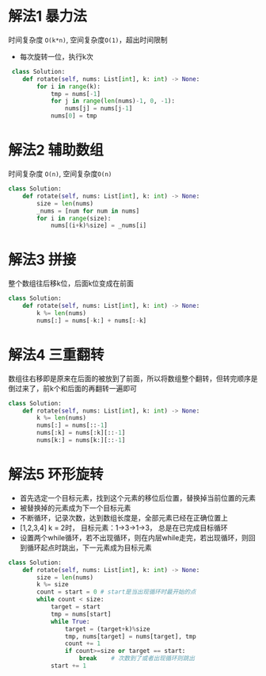 # 解法1 暴力法
时间复杂度 `O(k*n)`, 空间复杂度`O(1)`，超出时间限制
* 每次旋转一位，执行k次
```python
 class Solution:
    def rotate(self, nums: List[int], k: int) -> None:
        for i in range(k):
            tmp = nums[-1]
            for j in range(len(nums)-1, 0, -1):
                nums[j] = nums[j-1]
            nums[0] = tmp
```

# 解法2 辅助数组
时间复杂度 `O(n)`, 空间复杂度`O(n)`
```python
class Solution:
    def rotate(self, nums: List[int], k: int) -> None:
        size = len(nums)
        _nums = [num for num in nums]
        for i in range(size):
            nums[(i+k)%size] = _nums[i]
```

# 解法3 拼接
整个数组往后移k位，后面k位变成在前面
```python
class Solution:
    def rotate(self, nums: List[int], k: int) -> None:
        k %= len(nums)
        nums[:] = nums[-k:] + nums[:-k]
```

# 解法4 三重翻转
数组往右移即是原来在后面的被放到了前面，所以将数组整个翻转，但转完顺序是倒过来了，前k个和后面的再翻转一遍即可
```python
class Solution:
    def rotate(self, nums: List[int], k: int) -> None:
        k %= len(nums)
        nums[:] = nums[::-1]
        nums[:k] = nums[:k][::-1]
        nums[k:] = nums[k:][::-1]
```

# 解法5 环形旋转
* 首先选定一个目标元素，找到这个元素的移位后位置，替换掉当前位置的元素
* 被替换掉的元素成为下一个目标元素
* 不断循环，记录次数，达到数组长度是，全部元素已经在正确位置上
* [1,2,3,4] k = 2时， 目标元素：1->3->1->3， 总是在已完成目标循环
* 设置两个while循环，若不出现循环，则在内层while走完，若出现循环，则回到循环起点时跳出，下一元素成为目标元素
```python
class Solution:
    def rotate(self, nums: List[int], k: int) -> None:
        size = len(nums)
        k %= size
        count = start = 0 # start是当出现循环时最开始的点
        while count < size:
            target = start
            tmp = nums[start]
            while True:
                target = (target+k)%size
                tmp, nums[target] = nums[target], tmp
                count += 1
                if count>=size or target == start:
                    break    # 次数到了或者出现循环则跳出
            start += 1
```